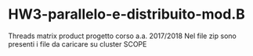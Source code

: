 # HW3-parallelo-e-distribuito-mod.B
Threads matrix product  progetto corso a.a. 2017/2018 
Nel file zip sono presenti i file da caricare su cluster SCOPE

